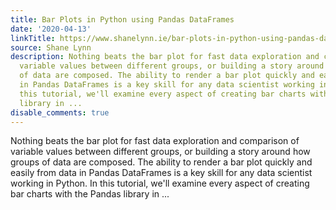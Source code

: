 ```yaml
---
title: Bar Plots in Python using Pandas DataFrames
date: '2020-04-13'
linkTitle: https://www.shanelynn.ie/bar-plots-in-python-using-pandas-dataframes/
source: Shane Lynn
description: Nothing beats the bar plot for fast data exploration and comparison of
  variable values between different groups, or building a story around how groups
  of data are composed. The ability to render a bar plot quickly and easily from data
  in Pandas DataFrames is a key skill for any data scientist working in Python. In
  this tutorial, we'll examine every aspect of creating bar charts with the Pandas
  library in ...
disable_comments: true
---
```

Nothing beats the bar plot for fast data exploration and comparison of variable values between different groups, or building a story around how groups of data are composed. The ability to render a bar plot quickly and easily from data in Pandas DataFrames is a key skill for any data scientist working in Python. In this tutorial, we'll examine every aspect of creating bar charts with the Pandas library in ...